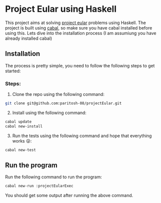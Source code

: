 # Project Eular using Haskell

This project aims at solving [project eular](https://projecteuler.net/) problems using Haskell. The project is built using [cabal](https://www.haskell.org/cabal/#install-upgrade), so make sure you have cabal installed before using this. Lets dive into the installation process (I am assumiung you have already installed cabal)

## Installation
The process is pretty simple, you need to follow the following steps to get started:
### Steps:
1. Clone the repo using the following command:
``` bash
git clone git@github.com:paritosh-08/projectEular.git
```
2. Install using the following command:
``` bash
cabal update
cabal new-install
```
3. Run the tests using the following command and hope that everything works 😜:
``` bash
cabal new-test
```
## Run the program
Run the following command to run the program:
``` bash
cabal new-run :projectEularExec
```
You should get some output after running the above command.